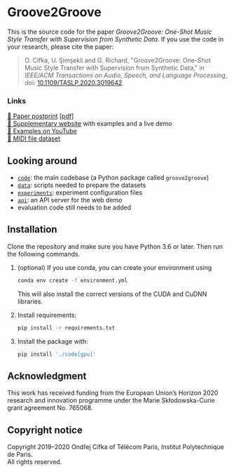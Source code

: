 # Groove2Groove

This is the source code for the paper *Groove2Groove: One-Shot Music Style Transfer with Supervision from Synthetic Data*. If you use the code in your research, please cite the paper:
> O. Cífka, U. Şimşekli and G. Richard, "Groove2Groove: One-Shot Music Style Transfer with Supervision from Synthetic Data," in *IEEE/ACM Transactions on Audio, Speech, and Language Processing*, doi: [10.1109/TASLP.2020.3019642](https://doi.org/10.1109/TASLP.2020.3019642).

### Links

[:microscope: Paper postprint](https://hal.archives-ouvertes.fr/hal-02923548) [[pdf](https://hal.archives-ouvertes.fr/hal-02923548/document)]  
[:musical_keyboard: Supplementary website](https://groove2groove.telecom-paris.fr/) with examples and a live demo  
[:musical_note: Examples on YouTube](https://www.youtube.com/playlist?list=PLPdw6Kin7U86tcz-vlMmKqQmq4yL325aH)  
[:file_folder: MIDI file dataset](https://doi.org/10.5281/zenodo.3957999)  


## Looking around

- [`code`](./code): the main codebase (a Python package called `groove2groove`)
- [`data`](./data): scripts needed to prepare the datasets
- [`experiments`](./experiments): experiment configuration files
- [`api`](./api): an API server for the web demo
- evaluation code still needs to be added

## Installation

Clone the repository and make sure you have Python 3.6 or later. Then run the following commands.

1. (optional) If you use conda, you can create your environment using
   ```sh
   conda env create -f environment.yml
   ```
   This will also install the correct versions of the CUDA and CuDNN libraries.
   
2. Install requirements:
   ```sh
   pip install -r requirements.txt
   ```

3. Install the package with:
   ```sh
   pip install './code[gpu]'
   ```

## Acknowledgment
This work has received funding from the European Union’s Horizon 2020 research and innovation programme under the Marie Skłodowska-Curie grant agreement No. 765068.

## Copyright notice
Copyright 2019–2020 Ondřej Cífka of Télécom Paris, Institut Polytechnique de Paris.  
All rights reserved.
